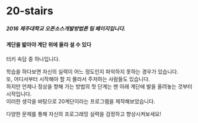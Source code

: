# 20-stairs

##### *2016 제주대학교 오픈소스개발방법론 팀 페이지입니다.*

#### 계단을 밟아야 계단 위에 올라 설 수 있다
터키 속담 중 하나입니다.

학습을 하다보면 자신의 실력이 어느 정도인지 파악하지 못하는 경우가 있습니다.    
또, 어디서부터 시작해야 할 지 몰라서 주저하는 사람들도 있습니다.    
하지만 언제나 정상을 향해 가는 방법의 첫 단계는 맨 아래 계단에 발을 올려놓는 것부터 시작입니다.    
이러한 생각을 바탕으로 20계단이라는 프로그램을 제작해보았습니다.

다양한 문제를 통해 자신의 프로그래밍 실력을 검정하고 향상시켜보세요!
